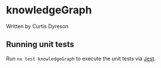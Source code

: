 # knowledgeGraph

Written by Curtis Dyreson 

## Running unit tests

Run `nx test knowledgeGraph` to execute the unit tests via [Jest](https://jestjs.io).
